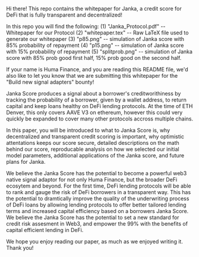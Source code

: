 Hi there! This repo contains the whitepaper for Janka, a credit score for DeFi that is fully transparent and decentralized!

In this repo you will find the following:
(1) "Janka\_Protocol.pdf" -- Whitepaper for our Protocol
(2) "whitepaper.tex" -- Raw LaTeX file used to generate our whitepaper
(3) "p85.png" -- simulation of Janka score with 85\% probability of repayment
(4) "p15.png" -- simulation of Janka score with 15\% probability of repayment
(5) "splitprob.png" -- simulation of Janka score with 85\% prob good first half, 15\% prob good on the second half.

If your name is Huma Finance, and you are reading this README file, we'd also like to let you know that we are submitting this whitepaper for the "Build new signal adapters" bounty!

Janka Score produces a signal about a borrower's creditworithiness by tracking the probability of a borrower, given by a wallet address, to return capital and keep loans healthy on DeFi lending protocols. At the time of ETH Denver, this only covers AAVE V3 on ethereum, however this could very quickly be expanded to cover many other protocols accross multiple chains.

In this paper, you will be introduced to what to Janka Score is, why decentralized and transparent credit scoring is important, why optimistic attentations keeps our score secure, detailed descriptions on the math behind our score, reproducable analysis on how we selected our initial model parameters, additional applications of the Janka score, and future plans for Janka.

We believe the Janka Score has the potential to become a powerful web3 native signal adaptor for not only Huma Finance, but the broader DeFi ecosytem and beyond. For the first time, DeFi lending protocols will be able to rank and gauge the risk of DeFi borrowers in a transparent way. This has the potential to dramtically improve the quality of the underwriting process of DeFi loans by allowing lending protocols to offer better tailored lending terms and increased capital efficiency based on a borrowers Janka Score. We believe the Janka Score has the potential to set a new standard for credit risk assesment in Web3, and empower the 99\% with the benefits of capital efficient lending in DeFi.

We hope you enjoy reading our paper, as much as we enjoyed writing it. Thank you!